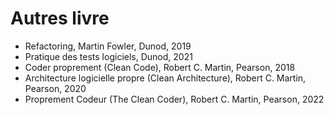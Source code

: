 # Autres livre

- Refactoring, Martin Fowler, Dunod, 2019
- Pratique des tests logiciels, Dunod, 2021
- Coder proprement (Clean Code), Robert C. Martin, Pearson, 2018
- Architecture logicielle propre (Clean Architecture), Robert C. Martin, Pearson, 2020
- Proprement Codeur (The Clean Coder), Robert C. Martin, Pearson, 2022
